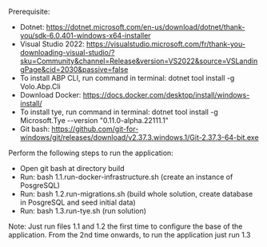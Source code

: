 Prerequisite:
- Dotnet: https://dotnet.microsoft.com/en-us/download/dotnet/thank-you/sdk-6.0.401-windows-x64-installer
- Visual Studio 2022: https://visualstudio.microsoft.com/fr/thank-you-downloading-visual-studio/?sku=Community&channel=Release&version=VS2022&source=VSLandingPage&cid=2030&passive=false
- To install ABP CLI, run command in terminal: dotnet tool install -g Volo.Abp.Cli
- Download Docker: https://docs.docker.com/desktop/install/windows-install/
- To install tye, run command in terminal: dotnet tool install -g Microsoft.Tye --version "0.11.0-alpha.22111.1"
- Git bash: https://github.com/git-for-windows/git/releases/download/v2.37.3.windows.1/Git-2.37.3-64-bit.exe

Perform the following steps to run the application:
- Open git bash at directory build
- Run: bash 1.1.run-docker-infrastructure.sh (create an instance of PosgreSQL)
- Run: bash 1.2.run-migrations.sh (build whole solution, create database in PosgreSQL and seed initial data)
- Run: bash 1.3.run-tye.sh (run solution)

Note: Just run files 1.1 and 1.2 the first time to configure the base of the application. From the 2nd time onwards, to run the application just run 1.3